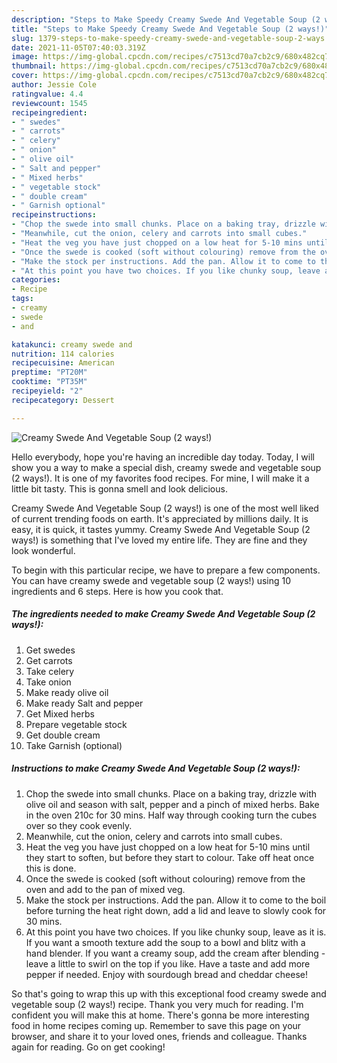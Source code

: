 ```yaml
---
description: "Steps to Make Speedy Creamy Swede And Vegetable Soup (2 ways!)"
title: "Steps to Make Speedy Creamy Swede And Vegetable Soup (2 ways!)"
slug: 1379-steps-to-make-speedy-creamy-swede-and-vegetable-soup-2-ways
date: 2021-11-05T07:40:03.319Z
image: https://img-global.cpcdn.com/recipes/c7513cd70a7cb2c9/680x482cq70/creamy-swede-and-vegetable-soup-2-ways-recipe-main-photo.jpg
thumbnail: https://img-global.cpcdn.com/recipes/c7513cd70a7cb2c9/680x482cq70/creamy-swede-and-vegetable-soup-2-ways-recipe-main-photo.jpg
cover: https://img-global.cpcdn.com/recipes/c7513cd70a7cb2c9/680x482cq70/creamy-swede-and-vegetable-soup-2-ways-recipe-main-photo.jpg
author: Jessie Cole
ratingvalue: 4.4
reviewcount: 1545
recipeingredient:
- " swedes"
- " carrots"
- " celery"
- " onion"
- " olive oil"
- " Salt and pepper"
- " Mixed herbs"
- " vegetable stock"
- " double cream"
- " Garnish optional"
recipeinstructions:
- "Chop the swede into small chunks. Place on a baking tray, drizzle with olive oil and season with salt, pepper and a pinch of mixed herbs. Bake in the oven 210c for 30 mins. Half way through cooking turn the cubes over so they cook evenly."
- "Meanwhile, cut the onion, celery and carrots into small cubes."
- "Heat the veg you have just chopped on a low heat for 5-10 mins until they start to soften, but before they start to colour. Take off heat once this is done."
- "Once the swede is cooked (soft without colouring) remove from the oven and add to the pan of mixed veg."
- "Make the stock per instructions. Add the pan. Allow it to come to the boil before turning the heat right down, add a lid and leave to slowly cook for 30 mins."
- "At this point you have two choices. If you like chunky soup, leave as it is. If you want a smooth texture add the soup to a bowl and blitz with a hand blender. If you want a creamy soup, add the cream after blending - leave a little to swirl on the top if you like. Have a taste and add more pepper if needed. Enjoy with sourdough bread and cheddar cheese!"
categories:
- Recipe
tags:
- creamy
- swede
- and

katakunci: creamy swede and 
nutrition: 114 calories
recipecuisine: American
preptime: "PT20M"
cooktime: "PT35M"
recipeyield: "2"
recipecategory: Dessert

---
```



![Creamy Swede And Vegetable Soup (2 ways!)](https://img-global.cpcdn.com/recipes/c7513cd70a7cb2c9/680x482cq70/creamy-swede-and-vegetable-soup-2-ways-recipe-main-photo.jpg)

Hello everybody, hope you're having an incredible day today. Today, I will show you a way to make a special dish, creamy swede and vegetable soup (2 ways!). It is one of my favorites food recipes. For mine, I will make it a little bit tasty. This is gonna smell and look delicious.

Creamy Swede And Vegetable Soup (2 ways!) is one of the most well liked of current trending foods on earth. It's appreciated by millions daily. It is easy, it is quick, it tastes yummy. Creamy Swede And Vegetable Soup (2 ways!) is something that I've loved my entire life. They are fine and they look wonderful.




To begin with this particular recipe, we have to prepare a few components. You can have creamy swede and vegetable soup (2 ways!) using 10 ingredients and 6 steps. Here is how you cook that.

<!--inarticleads1-->

##### The ingredients needed to make Creamy Swede And Vegetable Soup (2 ways!):

1. Get  swedes
1. Get  carrots
1. Take  celery
1. Take  onion
1. Make ready  olive oil
1. Make ready  Salt and pepper
1. Get  Mixed herbs
1. Prepare  vegetable stock
1. Get  double cream
1. Take  Garnish (optional)




<!--inarticleads2-->

##### Instructions to make Creamy Swede And Vegetable Soup (2 ways!):

1. Chop the swede into small chunks. Place on a baking tray, drizzle with olive oil and season with salt, pepper and a pinch of mixed herbs. Bake in the oven 210c for 30 mins. Half way through cooking turn the cubes over so they cook evenly.
1. Meanwhile, cut the onion, celery and carrots into small cubes.
1. Heat the veg you have just chopped on a low heat for 5-10 mins until they start to soften, but before they start to colour. Take off heat once this is done.
1. Once the swede is cooked (soft without colouring) remove from the oven and add to the pan of mixed veg.
1. Make the stock per instructions. Add the pan. Allow it to come to the boil before turning the heat right down, add a lid and leave to slowly cook for 30 mins.
1. At this point you have two choices. If you like chunky soup, leave as it is. If you want a smooth texture add the soup to a bowl and blitz with a hand blender. If you want a creamy soup, add the cream after blending - leave a little to swirl on the top if you like. Have a taste and add more pepper if needed. Enjoy with sourdough bread and cheddar cheese!




So that's going to wrap this up with this exceptional food creamy swede and vegetable soup (2 ways!) recipe. Thank you very much for reading. I'm confident you will make this at home. There's gonna be more interesting food in home recipes coming up. Remember to save this page on your browser, and share it to your loved ones, friends and colleague. Thanks again for reading. Go on get cooking!
